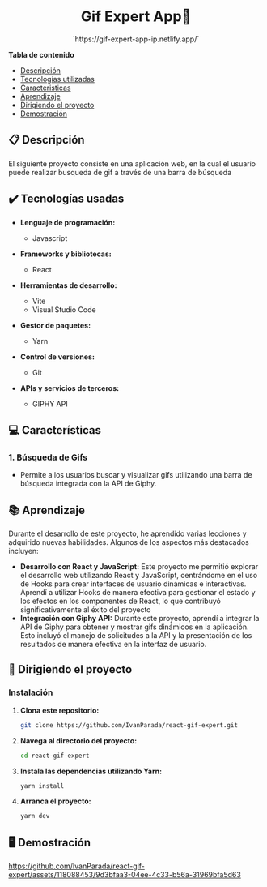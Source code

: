 
<h1 align="center"> Gif Expert App🚶 </h1>
<center> `https://gif-expert-app-ip.netlify.app/` </center>


**Tabla de contenido**   
* [Descripción](#descripcion)
* [Tecnologías utilizadas](#tec-util)
* [Caracteristicas](#caract)
* [Aprendizaje](#aprendizaje)
* [Dirigiendo el proyecto](#instrucciones)
* [Demostración](#img)
## 📋 Descripción<a name="descripcion"></a>
   El siguiente proyecto consiste en una aplicación web, en la cual el usuario puede realizar busqueda de gif a través de una barra de búsqueda

## ✔️ Tecnologías usadas<a name="tec-util"></a>

* <b>Lenguaje de programación:</b>
  * Javascript

* <b>Frameworks y bibliotecas:</b>
  * React
        
* <b>Herramientas de desarrollo:</b>
  * Vite
  * Visual Studio Code
    
* <b>Gestor de paquetes:</b>
  * Yarn
    
* <b>Control de versiones:</b>
  * Git
    
* <b>APIs y servicios de terceros:</b>
  * GIPHY API

## 💻 Características<a name="caract"></a>

### 1. Búsqueda de Gifs
- Permite a los usuarios buscar y visualizar gifs utilizando una barra de búsqueda integrada con la API de Giphy.

## 📚 Aprendizaje<a name="aprendizaje"></a>

Durante el desarrollo de este proyecto, he aprendido varias lecciones y adquirido nuevas habilidades. Algunos de los aspectos más destacados incluyen:

- **Desarrollo con React y JavaScript:** Este proyecto me permitió explorar el desarrollo web utilizando React y JavaScript, centrándome en el uso de Hooks para crear interfaces de usuario dinámicas e interactivas. Aprendí a utilizar Hooks de manera efectiva para gestionar el estado y los efectos en los componentes de React, lo que contribuyó significativamente al éxito del proyecto
- **Integración con Giphy API:** Durante este proyecto, aprendí a integrar la API de Giphy para obtener y mostrar gifs dinámicos en la aplicación. Esto incluyó el manejo de solicitudes a la API y la presentación de los resultados de manera efectiva en la interfaz de usuario.


## 🚦 Dirigiendo el proyecto<a name="instrucciones"></a>

### Instalación

1. **Clona este repositorio:**

    ```bash
    git clone https://github.com/IvanParada/react-gif-expert.git
    ```

2. **Navega al directorio del proyecto:**

    ```bash
    cd react-gif-expert
    ```

3. **Instala las dependencias utilizando Yarn:**

    ```bash
    yarn install
    ```
    
3. **Arranca el proyecto:**
   
    ```bash
    yarn dev
    ```



## 🖥️ Demostración<a name="img"></a>

https://github.com/IvanParada/react-gif-expert/assets/118088453/9d3bfaa3-04ee-4c33-b56a-31969bfa5d63



